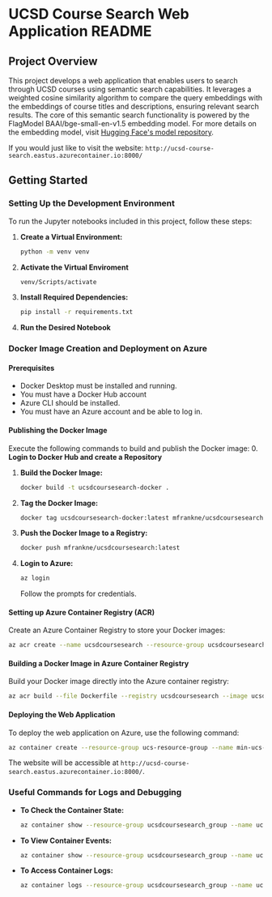 
# UCSD Course Search Web Application README

## Project Overview
This project develops a web application that enables users to search through UCSD courses using semantic search capabilities. It leverages a weighted cosine similarity algorithm to compare the query embeddings with the embeddings of course titles and descriptions, ensuring relevant search results. The core of this semantic search functionality is powered by the FlagModel BAAI/bge-small-en-v1.5 embedding model. For more details on the embedding model, visit [Hugging Face's model repository](https://huggingface.co/BAAI/bge-small-en-v1.5).

If you would just like to visit the website: `http://ucsd-course-search.eastus.azurecontainer.io:8000/`

## Getting Started

### Setting Up the Development Environment
To run the Jupyter notebooks included in this project, follow these steps:

1. **Create a Virtual Environment:**
   ```sh
   python -m venv venv
   ```
2. **Activate the Virtual Enviroment**
    ```sh
    venv/Scripts/activate
    ```
3. **Install Required Dependencies:**
   ```sh
   pip install -r requirements.txt
   ```
4. **Run the Desired Notebook**

### Docker Image Creation and Deployment on Azure

#### Prerequisites
- Docker Desktop must be installed and running.
- You must have a Docker Hub account
- Azure CLI should be installed.
- You must have an Azure account and be able to log in.

#### Publishing the Docker Image
Execute the following commands to build and publish the Docker image:
0. **Login to Docker Hub and create a Repository**
1. **Build the Docker Image:**
   ```sh
   docker build -t ucsdcoursesearch-docker .
   ```
2. **Tag the Docker Image:**
   ```sh
   docker tag ucsdcoursesearch-docker:latest mfrankne/ucsdcoursesearch:latest
   ```
3. **Push the Docker Image to a Registry:**
   ```sh
   docker push mfrankne/ucsdcoursesearch:latest
   ```
4. **Login to Azure:**
   ```sh
   az login
   ```
   Follow the prompts for credentials.

#### Setting up Azure Container Registry (ACR)
Create an Azure Container Registry to store your Docker images:

```sh
az acr create --name ucsdcoursesearch --resource-group ucsdcoursesearch_group --sku standard --admin-enabled true
```

#### Building a Docker Image in Azure Container Registry
Build your Docker image directly into the Azure container registry:

```sh
az acr build --file Dockerfile --registry ucsdcoursesearch --image ucsdcoursesearch-image
```

#### Deploying the Web Application
To deploy the web application on Azure, use the following command:

```sh
az container create --resource-group ucs-resource-group --name min-ucs-app-instance --image mfrankne/ucsdcoursesearch:latest --cpu 2 --memory 3 --dns-name-label ucsd-course-search --ports 8000
```

The website will be accessible at `http://ucsd-course-search.eastus.azurecontainer.io:8000/`.

### Useful Commands for Logs and Debugging
- **To Check the Container State:**
  ```sh
  az container show --resource-group ucsdcoursesearch_group --name ucsdcoursesearch-container --query containers[0].instanceView.currentState.state
  ```
- **To View Container Events:**
  ```sh
  az container show --resource-group ucsdcoursesearch_group --name ucsdcoursesearch-container --query instanceView.events
  ```
- **To Access Container Logs:**
  ```sh
  az container logs --resource-group ucsdcoursesearch_group --name ucsdcoursesearch-container
  ```
